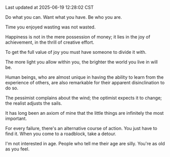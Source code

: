 Last updated at 2025-06-19 12:28:02 CST

Do what you can. Want what you have. Be who you are.

Time you enjoyed wasting was not wasted.

Happiness is not in the mere possession of money; it lies in the joy of achievement, in the thrill of creative effort.

To get the full value of joy you must have someone to divide it with.

The more light you allow within you, the brighter the world you live in will be.

Human beings, who are almost unique in having the ability to learn from the experience of others, are also remarkable for their apparent disinclination to do so.

The pessimist complains about the wind; the optimist expects it to change; the realist adjusts the sails.

It has long been an axiom of mine that the little things are infinitely the most important.

For every failure, there's an alternative course of action. You just have to find it. When you come to a roadblock, take a detour.

I'm not interested in age. People who tell me their age are silly. You're as old as you feel.

